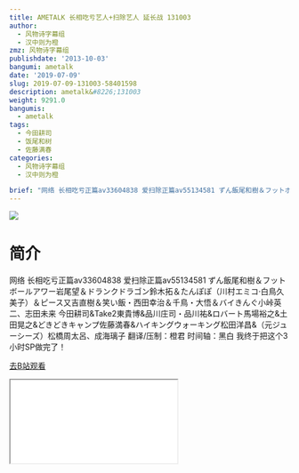 ```yaml
---
title: AMETALK 长相吃亏艺人+扫除艺人 延长战 131003
author:
  - 风物诗字幕组
  - 汉中则为橙
zmz: 风物诗字幕组
publishdate: '2013-10-03'
bangumi: ametalk
date: '2019-07-09'
slug: 2019-07-09-131003-58401598
description: ametalk&#8226;131003
weight: 9291.0
bangumis:
  - ametalk
tags:
  - 今田耕司
  - 饭尾和树
  - 佐藤满春
categories:
  - 风物诗字幕组
  - 汉中则为橙

brief: "网络 长相吃亏正篇av33604838 爱扫除正篇av55134581 ずん飯尾和樹＆フットボールアワー岩尾望＆ドランクドラゴン鈴木拓＆たんぽぽ（川村エミコ·白鳥久美子）＆ピース又吉直樹＆笑い飯・西田幸治＆千鳥・大悟＆バイきんぐ小峠英二、志田未来 今田耕司&Take2東貴博&品川庄司・品川祐&ロバート馬場裕之&土田晃之&どきどきキャンプ佐藤満春&ハイキングウォーキング松田洋昌&（元ジューシーズ）松橋周太呂、成海璃子 翻译/压制：橙君 时间轴：黑白 我终于把这个3小时SP做完了！"
---
```

![](https://raw.githubusercontent.com/tcgriffith/owaraisite/master/static/tmpimg/088349e113f5fc0060f881786b7bcffaf93dfdf4.jpg.480.jpg)
# 简介  
网络
长相吃亏正篇av33604838 爱扫除正篇av55134581
ずん飯尾和樹＆フットボールアワー岩尾望＆ドランクドラゴン鈴木拓＆たんぽぽ（川村エミコ·白鳥久美子）＆ピース又吉直樹＆笑い飯・西田幸治＆千鳥・大悟＆バイきんぐ小峠英二、志田未来
今田耕司&Take2東貴博&品川庄司・品川祐&ロバート馬場裕之&土田晃之&どきどきキャンプ佐藤満春&ハイキングウォーキング松田洋昌&（元ジューシーズ）松橋周太呂、成海璃子
翻译/压制：橙君 时间轴：黑白
我终于把这个3小时SP做完了！  

[去B站观看](https://www.bilibili.com/video/av58401598/)
<div class ="resp-container"><iframe class="testiframe" src="//player.bilibili.com/player.html?aid=58401598"", scrolling="no", allowfullscreen="true" > </iframe></div> 
